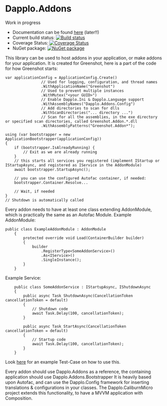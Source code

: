 Dapplo.Addons
=====================
Work in progress

- Documentation can be found [here](http://www.dapplo.net/blocks/Dapplo.Addons) (later!!)
- Current build status: [![Build status](https://ci.appveyor.com/api/projects/status/bem7losuu07ywvyr?svg=true)](https://ci.appveyor.com/project/dapplo/dapplo-addons)
- Coverage Status: [![Coverage Status](https://coveralls.io/repos/github/dapplo/Dapplo.Addons/badge.svg?branch=master)](https://coveralls.io/github/dapplo/Dapplo.Addons?branch=master)
- NuGet package: [![NuGet package](https://badge.fury.io/nu/Dapplo.Addons.svg)](https://badge.fury.io/nu/Dapplo.Addons)

This library can be used to host addons in your application, or make addons for your application.
It is created for Greenshot, here is a part of the code for how Greenshot starts:

```
var applicationConfig = ApplicationConfig.Create()
				// Used for logging, configuration, and thread names
                .WithApplicationName("Greenshot")
				// Used to prevent multiple instances
                .WithMutex("<your GUID>")
				// Enable Dapplo.Ini & Dapplo.Language support
                .WithAssemblyNames("Dapplo.Addons.Config")
				// Add directories to scan for dlls
				.WithScanDirectories("... directory ...")
				// Scan for all the assemblies, in the exe directory or specified scan directories, called Greenshot.Addon.*.dll
                .WithAssemblyPatterns("Greenshot.Addon*");

using (var bootstrapper = new ApplicationBootstrapper(applicationConfig))
{
	if (bootstrapper.IsAlreadyRunning) {
		// Exit as we are already running
	}
	// this starts all services you registered (implement IStartup or IStartupAsync, and registered as IService in the AddonModule)
	await bootstrapper.StartupAsync();
	
	// you can use the configured Autofac container, if needed:
	bootstrapper.Container.Resolve...
	
	// Wait, if needed
}
// Shutdown is automatically called
```
Every addon needs to have at least one class extending AddonModule, which is practically the same as an Autofac Module.
Example AddonModule:

```
public class ExampleAddonModule : AddonModule
    {
        protected override void Load(ContainerBuilder builder)
        {
            builder
                .RegisterType<SomeAddonService>()
                .As<IService>()
                .SingleInstance();
        }
    }
```

Example Service:

```
    public class SomeAddonService : IStartupAsync, IShutdownAsync
    {
        public async Task ShutdownAsync(CancellationToken cancellationToken = default)
        {
			// Shutdown code
			await Task.Delay(100, cancellationToken);
        }

        public async Task StartAsync(CancellationToken cancellationToken = default)
        {
        	// Startup code
			await Task.Delay(100, cancellationToken);
        }
    }
```

Look [here](https://github.com/dapplo/Dapplo.Addons/blob/master/src/Dapplo.Addons.Tests/ApplicationBootstrapperTests.cs#L138) for an example Test-Case on how to use this.

Every addon should use Dapplo.Addons as a reference, the containing application should use Dapplo.Addons.Bootstrapper
It is heavily based upon Autofac, and can use the Dapplo.Config framework for inserting translations & configurations in your classes.
The Dapplo.CaliburnMicro project extends this functionality, to have a MVVM application with Composition.
